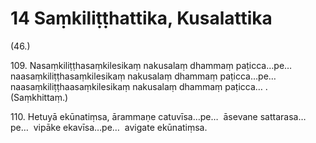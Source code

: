 

# 14 Saṃkiliṭṭhattika, Kusalattika


(46.)

109\. Nasaṃkiliṭṭhasaṃkilesikaṃ nakusalaṃ dhammaṃ paṭicca…pe…  naasaṃkiliṭṭhasaṃkilesikaṃ nakusalaṃ dhammaṃ paṭicca…pe…  naasaṃkiliṭṭhaasaṃkilesikaṃ nakusalaṃ dhammaṃ paṭicca… . (Saṃkhittaṃ.)

110\. Hetuyā ekūnatiṃsa, ārammaṇe catuvīsa…pe…  āsevane sattarasa…pe…  vipāke ekavīsa…pe…  avigate ekūnatiṃsa.



